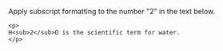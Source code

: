 Apply subscript formatting to the number "2" in the text below.

    <p>
    H<sub>2</sub>O is the scientific term for water.
    </p>
